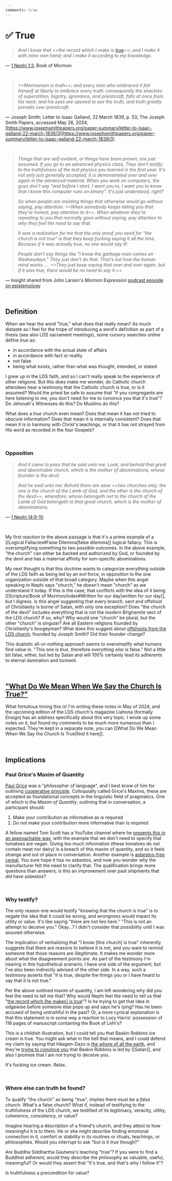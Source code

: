 ```yaml
---
comments: true
---
```

# ✅ True

> *And I know that ==the record which I make is [true](https://www.churchofjesuschrist.org/study/scriptures/bofm/1-ne/1?lang=eng#note3a)==; and I make it with mine own hand; and I make it according to my knowledge.*

— [1 Nephi 1:3](https://www.churchofjesuschrist.org/study/scriptures/bofm/1-ne/1?lang=eng), Book of Mormon

&nbsp;

> *==Mormonism is truth==; and every man who embraced it felt himself at liberty to embrace every truth: consequently the shackles of superstition, bigotry, ignorance, and priestcraft, falls at once from his neck; and his eyes are opened to see the truth, and truth greatly prevails over priestcraft.*

— Joseph Smith; Letter to Isaac Galland, 22 March 1839, p. 53, The Joseph Smith Papers, accessed May 26, 2024, [https://www.josephsmithpapers.org/paper-summary/letter-to-isaac-galland-22-march-1839/3](https://www.josephsmithpapers.org/paper-summary/letter-to-isaac-galland-22-march-1839/3)

&nbsp;

> *Things that are self-evident, or things have been proven, are just assumed. If you go to an advanced physics class, They don't testify to the truthfulness of the test physics you learned in the first year. It's not only just generally accepted, it is demonstrated over and over again in the advanced material. When you work on computers, the guys don't say "and before I start, I want you to, I want you to know that I know this computer runs on binary". It's just understood, right?* 
> 
> *So when people are insisting things that otherwise would go without saying, pay attention. ==When somebody keeps telling you that they're honest, pay attention to it==. When whatever they're repeating to you that normally goes without saying, pay attention to why they feel the need to say that.*
> 
> *It was a realization for me that the only proof you need for "the church is not true" is that they keep fucking saying it all the time. Because if it was actually true, no one would say it!*
>
> *People don't say things like "I know the garbage man comes on Wednesdays." They just don't do that. That's not how the human mind works. ... ==They just keep saying that over and over again, but if it was true, there would be no need to say it.==*

— Insight shared from John Larsen's *Mormon Expression* [podcast episode on epistemology](https://mormonexpression.com/2013/11/29/episode-234-epistemology)

&nbsp;

## Definition
When we hear the word "true," what does that really mean?
As much distaste as I feel for the trope of introducing a word's definition as part of a thesis (see also LDS sacrament meetings), some cursory searches online define *true* as:

- in accordance with the actual state of affairs
- in accordance with fact or reality
- not false
- being what exists, rather than what was thought, intended, or stated

I grew up in the LDS faith, and so I can't really speak to the experience of other religions. But this does make me wonder, do Catholic church attendees hear a testimony that the Catholic church is true, or is it assumed? Would the priest be safe to assume that "if you congregants are here listening to me, you don't need for me to convince you that it's true"? Do Jehovah's Witnesses do this? Do Muslims do this?

What does a *true* church even mean? Does that mean it has not tried to obscure information? Does that mean it is internally consistent? Does that mean it is in harmony with Christ's teachings, or that it has not strayed from His word as recorded in the four Gospels?

&nbsp;

### Opposition
> *And it came to pass that he said unto me: Look, and behold that great and abominable church, which is the mother of abominations, whose founder is the devil.*
> 
> *And he said unto me: Behold there are save ==two churches only; the one is the church of the Lamb of God, and the other is the church of the devil==; wherefore, whoso belongeth not to the church of the Lamb of God belongeth to that great church, which is the mother of abominations;*

— [1 Nephi 14:9-10](https://www.churchofjesuschrist.org/study/scriptures/bofm/1-ne/14?lang=eng&id=p9-p10#p9)

&nbsp;

My first reaction to the above passage is that it's a prime example of a [[Logical Fallacies#False Dilemma|false dilemma]] logical fallacy. This is oversimplifying something to two possible outcomes. In the above example, "the church" can either be backed and authorized by God, or founded by the devil and has a maternal affinity for non-specific abominations.

My next thought is that this doctrine wants to categorize everything outside of the LDS faith as being led by an evil force, in opposition to the one organization outside of that broad category. Maybe when this angel speaking to Nephi says "church," he doesn't mean "church" as we understand it today. If this is the case, that conflicts with the idea of it being [[Scripture/Book of Mormon/index#Written for our day|written for our day]], but I digress. Is this angel suggesting that every branch, sect and offshoot of Christianity is borne of Satan, with only one exception? Does "the church of the devil" includes everything that is not the modern Brighamite sect of the LDS church? If so, why? Why would one "church" be plural, but the other "church" is singular? Are all Eastern religions founded by Christianity's boogeyman? What does this suggest about [offshoots from the LDS church](https://en.wikipedia.org/wiki/List_of_denominations_in_the_Latter_Day_Saint_movement), founded by Joseph Smith? Did their founder change?

This dualistic all-or-nothing approach seems to oversimplify what humans find value in. "This one is *true*, therefore *everything else* is false." Not a little bit false, either, but led by Satan and will 100% certainly lead its adherents to eternal damnation and torment.

&nbsp;

## ["What Do We Mean When We Say the Church Is True?"](https://www.churchofjesuschrist.org/study/liahona/2024/06/06-what-do-we-mean-when-we-say-the-church-is-true?lang=eng)
What fortuitous timing this is! I'm writing these notes in May of 2024, and the upcoming edition of the LDS church's magazine Liahona (formally Ensign) has an address specifically about this very topic. I wrote up some notes on it, but found my comments to be much more numerous than I expected. They're kept in a separate note, you can [[What Do We Mean When We Say the Church Is True|find it here]].

&nbsp;

## Implications
### Paul Grice's Maxim of Quantity
[Paul Grice](https://en.wikipedia.org/wiki/Paul_Grice) was a "philosopher of language", and I best know of him for outlining [cooperative principle](https://en.wikipedia.org/wiki/Cooperative_principle). Colloquially called Grice's Maxims, these are accepted as foundational concepts in the linguistic field of pragmatics. One of which is the *Maxim of Quantity*, outlining that in conversation, a participant should:

1. Make your contribution as informative as is required
2. Do not make your contribution more informative than is required

A fellow named Tom Scott has a YouTube channel where he [presents this in an approachable way](https://youtu.be/IJEaMtNN_dM?si=xqRLRGm3UY_cEgd5&t=87), with the example that we don't need to specify that tomatoes are vegan. Giving too much information (these tomatoes do not contain meat nor dairy) is a breach of this maxim of quantity, and so it feels strange and out of place in conversation. Another example is [asbestos-free cereal](https://xkcd.com/641/). You sure hope it has no asbestos, and now you wonder why the manufacturer felt the need to clarify that. The qualification brings more questions than answers; is this an improvement over past shipments that *did* have asbestos?

&nbsp;

### Why testify?
The only reason one would testify "knowing that the church is true" is to negate the idea that it could be wrong, and wrongness would impact its utility or value. It's like saying "there are not lies here." "This is not an attempt to deceive you." Okay...? I didn't consider that possibility until I was assured otherwise.

The implication of verbalizing that "I know [this church] is true" inherently suggests that there are reasons to believe it is not, and you want to remind someone that those reasons are illegitimate. It makes me wonder more about what the disagreement points *are*. As part of the testimony I'm hearing in this hypothetical scenario, I have one side of the argument, but I've also been indirectly advised of the other side. In a way, such a testimony asserts that "it is true, despite the things you or I have heard to say that it is not true."

Per the above outlined maxim of quantity, I am left wondering why did you feel the need to tell me that? Why would Nephi feel the need to tell us that "[the record which [he makes] is true](https://www.churchofjesuschrist.org/study/scriptures/bofm/1-ne/1?lang=eng)"? Is he trying to get that idea in edgewise before someone else pops up and says he's lying? Has he been accused of being untruthful in the past? Or, a more cynical explanation is that this statement is in some way a reaction to Lucy Harris' possession of 116 pages of manuscript containing the Book of Lehi's?

This is a childish illustration, but I could tell you that Baskin Robbins ice cream is true. You might ask what in the hell that means, and I could defend my claim by saying that Häagen-Dazs is [the whore of all the earth](https://www.churchofjesuschrist.org/study/scriptures/bofm/1-ne/14?lang=eng&id=p10#p10), and they're [trying to convince you](https://www.churchofjesuschrist.org/study/scriptures/bofm/1-ne/8?lang=eng&id=p26-p27#p26) that Baskin Robbins is led by [[Satan]], and also I promise that I am not trying to deceive you.

It's fucking ice cream. Relax.

&nbsp;

### Where else can truth be found?
To qualify "the church" as being "true", implies there must be a *false church*. What's a false church? What if, instead of testifying to the truthfulness of the LDS church, we testified of its legitimacy, veracity, utility, coherence, consistency, or value?

Imagine hearing a description of a friend's church, and they attest to how meaningful it is to them. He or she might describe finding emotional connection in it, comfort or stability in its routines or rituals, teachings, or philosophies. Would you interrupt to ask "but is it *true* though?"

Are Buddha Siddhartha Gautama's teaching "true"? If you were to find a Buddhist adherent, would they describe the philosophy as valuable, useful, meaningful? Or would they assert that "it's true, and that's why I follow it"?

Is truthfulness a precondition for value?